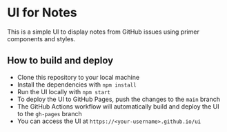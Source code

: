 # UI for Notes

This is a simple UI to display notes from GitHub issues using primer components and styles.

## How to build and deploy

- Clone this repository to your local machine
- Install the dependencies with `npm install`
- Run the UI locally with `npm start`
- To deploy the UI to GitHub Pages, push the changes to the `main` branch
- The GitHub Actions workflow will automatically build and deploy the UI to the `gh-pages` branch
- You can access the UI at `https://<your-username>.github.io/ui`
